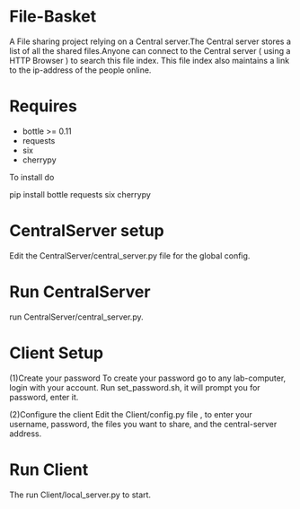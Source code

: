 File-Basket
===========

A File sharing project relying on a Central server.The Central server stores a list of all the shared files.Anyone can connect to the Central server ( using a HTTP Browser ) to search this file index. This file index also maintains a link to the ip-address of the people online.

Requires
========
* bottle >= 0.11
* requests
* six
* cherrypy
 
To install do

pip install bottle requests six cherrypy

CentralServer setup 
===================
Edit the CentralServer/central_server.py file for the global config. 

Run CentralServer
=================
run CentralServer/central_server.py.

Client Setup 
============

(1)Create your password
	To create your password go to any lab-computer, login with your account.
	Run set_password.sh, it will prompt you for password, enter it.

(2)Configure the client
	Edit the Client/config.py file , to enter your username, password, the 
	files you want to share, and the central-server address.

Run Client
==========
The run Client/local_server.py to start.


